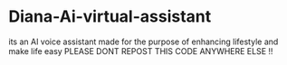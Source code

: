 # Diana-Ai-virtual-assistant
its an AI voice assistant made for the purpose of enhancing lifestyle and make life easy
PLEASE DONT REPOST THIS CODE ANYWHERE ELSE !!

